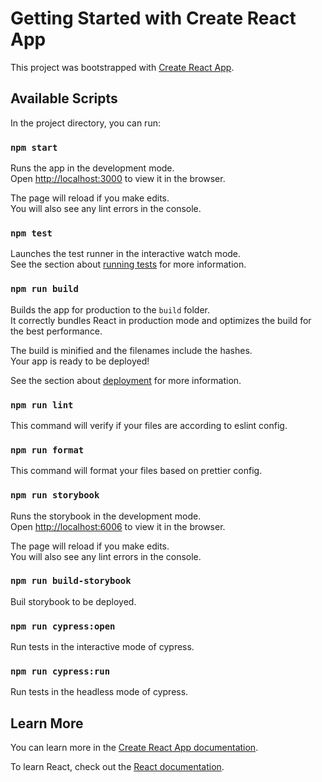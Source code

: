 # Getting Started with Create React App

This project was bootstrapped with [Create React App](https://github.com/facebook/create-react-app).

## Available Scripts

In the project directory, you can run:

### `npm start`

Runs the app in the development mode.\
Open [http://localhost:3000](http://localhost:3000) to view it in the browser.

The page will reload if you make edits.\
You will also see any lint errors in the console.

### `npm test`

Launches the test runner in the interactive watch mode.\
See the section about [running tests](https://facebook.github.io/create-react-app/docs/running-tests) for more information.

### `npm run build`

Builds the app for production to the `build` folder.\
It correctly bundles React in production mode and optimizes the build for the best performance.

The build is minified and the filenames include the hashes.\
Your app is ready to be deployed!

See the section about [deployment](https://facebook.github.io/create-react-app/docs/deployment) for more information.

### `npm run lint`

This command will verify if your files are according to eslint config.

### `npm run format`

This command will format your files based on prettier config.

### `npm run storybook`

Runs the storybook in the development mode.\
Open [http://localhost:6006](http://localhost:6006) to view it in the browser.

The page will reload if you make edits.\
You will also see any lint errors in the console.

### `npm run build-storybook`

Buil storybook to be deployed.

### `npm run cypress:open`

Run tests in the interactive mode of cypress.

### `npm run cypress:run`

Run tests in the headless mode of cypress.

## Learn More

You can learn more in the [Create React App documentation](https://facebook.github.io/create-react-app/docs/getting-started).

To learn React, check out the [React documentation](https://reactjs.org/).
